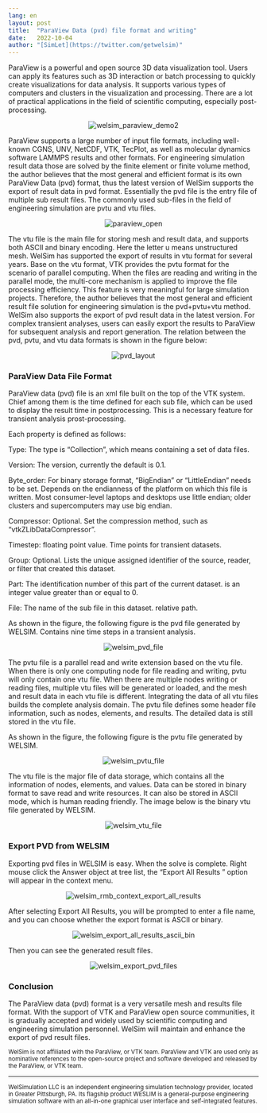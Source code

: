 ```yaml
---
lang: en
layout: post
title:  "ParaView Data (pvd) file format and writing"
date:   2022-10-04
author: "[SimLet](https://twitter.com/getwelsim)"
---
```



ParaView is a powerful and open source 3D data visualization tool. Users can apply its features such as 3D interaction or batch processing to quickly create visualizations for data analysis. It supports various types of computers and clusters in the visualization and processing. There are a lot of practical applications in the field of scientific computing, especially post-processing.

<p align="center">
  <img src="\assets\blog\20221004\welsim_paraview_demo2.png" alt="welsim_paraview_demo2" />
</p>


ParaView supports a large number of input file formats, including well-known CGNS, UNV, NetCDF, VTK, TecPlot, as well as molecular dynamics software LAMMPS results and other formats. For engineering simulation result data those are solved by the finite element or finite volume method, the author believes that the most general and efficient format is its own ParaView Data (pvd) format, thus the latest version of WelSim supports the export of result data in pvd format. Essentially the pvd file is the entry file of multiple sub result files. The commonly used sub-files in the field of engineering simulation are pvtu and vtu files.

<p align="center">
  <img src="\assets\blog\20221004\paraview_open.png" alt="paraview_open" />
</p>


The vtu file is the main file for storing mesh and result data, and supports both ASCII and binary encoding. Here the letter u means unstructured mesh. WelSim has supported the export of results in vtu format for several years. Base on the vtu format, VTK provides the pvtu format for the scenario of parallel computing. When the files are reading and writing in the parallel mode, the multi-core mechanism is applied to improve the file processing efficiency. This feature is very meaningful for large simulation projects. Therefore, the author believes that the most general and efficient result file solution for engineering simulation is the pvd+pvtu+vtu method. WelSim also supports the export of pvd result data in the latest version. For complex transient analyses, users can easily export the results to ParaView for subsequent analysis and report generation. The relation between the pvd, pvtu, and vtu data formats is shown in the figure below:

<p align="center">
  <img src="\assets\blog\20221004\pvd_layout.png" alt="pvd_layout" />
</p>


### ParaView Data File Format

ParaView data (pvd) file is an xml file built on the top of the VTK system. Chief among them is the time defined for each sub file, which can be used to display the result time in postprocessing. This is a necessary feature for transient analysis prost-processing.

Each property is defined as follows:

Type: The type is “Collection”, which means containing a set of data files.

Version: The version, currently the default is 0.1.

Byte_order: For binary storage format, “BigEndian” or “LittleEndian” needs to be set. Depends on the endianness of the platform on which this file is written. Most consumer-level laptops and desktops use little endian; older clusters and supercomputers may use big endian.

Compressor: Optional. Set the compression method, such as “vtkZLibDataCompressor”.

Timestep: floating point value. Time points for transient datasets.

Group: Optional. Lists the unique assigned identifier of the source, reader, or filter that created this dataset.

Part: The identification number of this part of the current dataset. is an integer value greater than or equal to 0.

File: The name of the sub file in this dataset. relative path.

As shown in the figure, the following figure is the pvd file generated by WELSIM. Contains nine time steps in a transient analysis.

<p align="center">
  <img src="\assets\blog\20221004\welsim_pvd_file.png" alt="welsim_pvd_file" />
</p>



The pvtu file is a parallel read and write extension based on the vtu file. When there is only one computing node for file reading and writing, pvtu will only contain one vtu file. When there are multiple nodes writing or reading files, multiple vtu files will be generated or loaded, and the mesh and result data in each vtu file is different. Integrating the data of all vtu files builds the complete analysis domain. The pvtu file defines some header file information, such as nodes, elements, and results. The detailed data is still stored in the vtu file.

As shown in the figure, the following figure is the pvtu file generated by WELSIM.

<p align="center">
  <img src="\assets\blog\20221004\welsim_pvtu_file.png" alt="welsim_pvtu_file" />
</p>



The vtu file is the major file of data storage, which contains all the information of nodes, elements, and values. Data can be stored in binary format to save read and write resources. It can also be stored in ASCII mode, which is human reading friendly. The image below is the binary vtu file generated by WELSIM.

<p align="center">
  <img src="\assets\blog\20221004\welsim_vtu_file.png" alt="welsim_vtu_file" />
</p>


### Export PVD from WELSIM

Exporting pvd files in WELSIM is easy. When the solve is complete. Right mouse click the Answer object at tree list, the “Export All Results ” option will appear in the context menu.

<p align="center">
  <img src="\assets\blog\20221004\welsim_rmb_context_export_all_results.png" alt="welsim_rmb_context_export_all_results" />
</p>


After selecting Export All Results, you will be prompted to enter a file name, and you can choose whether the export format is ASCII or binary.

<p align="center">
  <img src="\assets\blog\20221004\welsim_export_all_results_ascii_bin.png" alt="welsim_export_all_results_ascii_bin" />
</p>

Then you can see the generated result files.

<p align="center">
  <img src="\assets\blog\20221004\welsim_export_pvd_files.png" alt="welsim_export_pvd_files" />
</p>

### Conclusion

The ParaView data (pvd) format is a very versatile mesh and results file format. With the support of VTK and ParaView open source communities, it is gradually accepted and widely used by scientific computing and engineering simulation personnel. WelSim will maintain and enhance the export of pvd result files.

<small>
WelSim is not affiliated with the ParaView, or VTK team. ParaView and VTK are used only as nominative references to the open-source project and software developed and released by the ParaView, or VTK team.
</small>

******

<small>
WelSimulation LLC is an independent engineering simulation technology provider, located in Greater Pittsburgh, PA. Its flagship product WESLIM is a general-purpose engineering simulation software with an all-in-one graphical user interface and self-integrated features.
</small>

